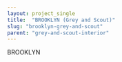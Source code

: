 ```yaml
---
layout: project_single
title:  "BROOKLYN (Grey and Scout)"
slug: "brooklyn-grey-and-scout"
parent: "grey-and-scout-interior"
---
```

BROOKLYN
